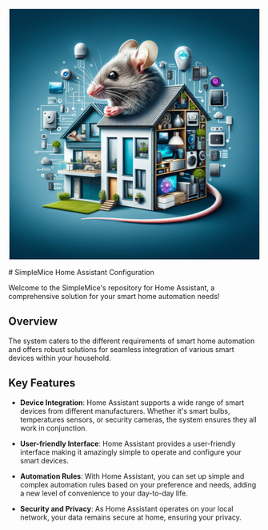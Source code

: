 <p align="center">
  <img width="500" height="500" src="https://github.com/simplemice/home-assistant/blob/main/screenshot/logo.jpg">
</p>
# SimpleMice Home Assistant Configuration

Welcome to the SimpleMice's repository for Home Assistant, a comprehensive solution for your smart home automation needs!

## Overview

The system caters to the different requirements of smart home automation and offers robust solutions for seamless integration of various smart devices within your household. 

## Key Features

- **Device Integration**: Home Assistant supports a wide range of smart devices from different manufacturers. Whether it's smart bulbs, temperatures sensors, or security cameras, the system ensures they all work in conjunction.

- **User-friendly Interface**: Home Assistant provides a user-friendly interface making it amazingly simple to operate and configure your smart devices.

- **Automation Rules**: With Home Assistant, you can set up simple and complex automation rules based on your preference and needs, adding a new level of convenience to your day-to-day life.

- **Security and Privacy**: As Home Assistant operates on your local network, your data remains secure at home, ensuring your privacy.
